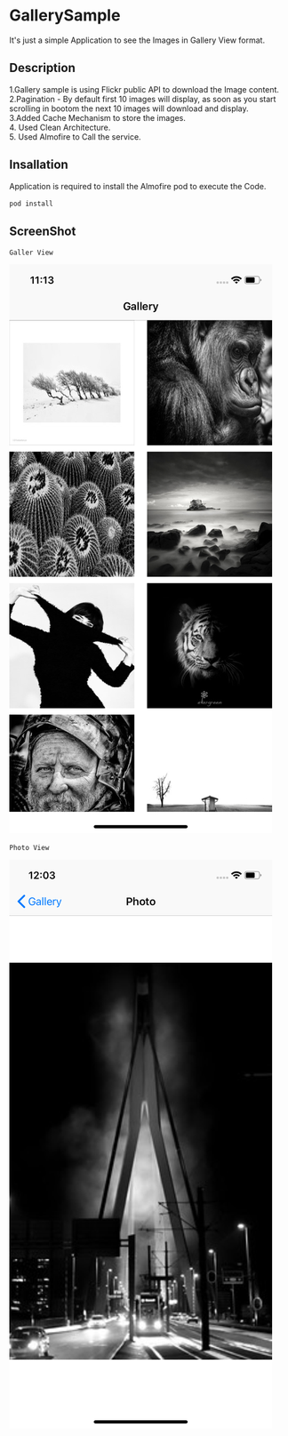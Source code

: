 # GallerySample
It's just a simple Application to see the Images in Gallery View format. 

## Description
1.Gallery sample is using Flickr public API to download the Image content. <br/>
2.Pagination - By default first 10 images will display, as soon as you start scrolling in bootom the next 10 images will download and display.  <br/>
3.Added Cache Mechanism to store the images.<br/>
4. Used Clean Architecture. <br/>
5. Used Almofire to Call the service.

## Insallation
Application is required to install the Almofire pod to execute the Code.
```bash
pod install
```

## ScreenShot 
```
Galler View
```
![Gallery](https://github.com/Akash-Jaiswal/GallerySample/blob/master/ScreenShot/Screen-1.png)

```
Photo View
```
![Photo](https://github.com/Akash-Jaiswal/GallerySample/blob/develop/ScreenShot/Screen-3.png)

